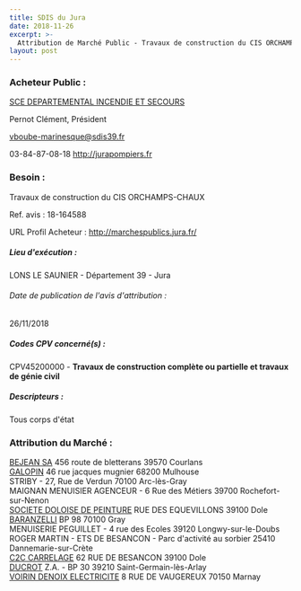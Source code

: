 ```yaml
---
title: SDIS du Jura
date: 2018-11-26
excerpt: >-
  Attribution de Marché Public - Travaux de construction du CIS ORCHAMPS-CHAUX
layout: post
---
```


### Acheteur Public : 
<a href="/acheteur-139/siren-283900017"> SCE DEPARTEMENTAL INCENDIE ET SECOURS</a><br/>

Pernot Clément, Président

vboube-marinesque@sdis39.fr

03-84-87-08-18
http://jurapompiers.fr
### Besoin :

Travaux de construction du CIS ORCHAMPS-CHAUX

Ref. avis : 18-164588

URL Profil Acheteur : http://marchespublics.jura.fr/

##### Lieu d'exécution :

LONS LE SAUNIER - Département 39 - Jura

###### Date de publication de l'avis d'attribution : 
26/11/2018

##### Codes CPV concerné(s) :
CPV45200000 - **Travaux de construction complète ou partielle et travaux de génie civil** <br/>

##### Descripteurs :
Tous corps d'état <br/>

### Attribution du Marché :
<a href="/entreprise-553/siren-385374384"> BEJEAN SA</a>    456 route de bletterans 39570 Courlans <br/>
<a href="/entreprise-548/siren-337572119"> GALOPIN</a>    46 rue jacques mugnier 68200 Mulhouse <br/>
STRIBY - 27, Rue de Verdun 70100 Arc-lès-Gray <br/>
MAIGNAN MENUISIER AGENCEUR - 6 Rue des Métiers 39700 Rochefort-sur-Nenon <br/>
<a href="/entreprise-554/siren-393490768"> SOCIETE DOLOISE DE PEINTURE</a>    RUE DES EQUEVILLONS 39100 Dole <br/>
<a href="/entreprise-559/siren-425850229"> BARANZELLI</a>    BP 98 70100 Gray <br/>
MENUISERIE PEGUILLET - 4 rue des Ecoles 39120 Longwy-sur-le-Doubs <br/>
ROGER MARTIN - ETS DE BESANCON - Parc d'activité au sorbier 25410 Dannemarie-sur-Crète <br/>
<a href="/entreprise-554/siren-393071246"> C2C CARRELAGE</a>    62 RUE DE BESANCON 39100 Dole <br/>
<a href="/entreprise-573/siren-647150499"> DUCROT</a>    Z.A. - BP 30 39210 Saint-Germain-lès-Arlay <br/>
<a href="/entreprise-562/siren-447539503"> VOIRIN DENOIX ELECTRICITE</a>    8 RUE DE VAUGEREUX 70150 Marnay <br/>
